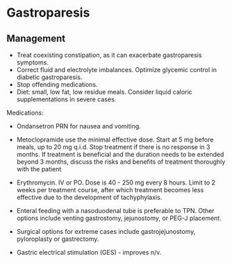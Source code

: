 # Gastroparesis

## Management
- Treat coexisting constipation, as it can exacerbate gastroparesis symptoms.
- Correct fluid and electrolyte imbalances. Optimize glycemic control in diabetic gastroparesis.
- Stop offending medications.
- Diet: small, low fat, low residue meals. Consider liquid caloric supplementations in severe cases.

Medications:
- Ondansetron PRN for nausea and vomiting.
- Metoclopramide use the minimal effective dose. Start at 5 mg before meals, up to 20 mg q.i.d. Stop treatment if there is no response in 3 months. If treatment is beneficial and the duration needs to be extended beyond 3 months, discuss the risks and benefits of treatment thoroughly with the patient
- Erythromycin. IV or PO. Dose is 40 - 250 mg every 8 hours. Limit to 2 weeks per treatment course, after which treatment becomes less effective due to the development of tachyphylaxis.

- Enteral feeding with a nasoduodenal tube is preferable to TPN. Other options include venting gastrostomy, jejunostomy, or PEG-J placement.
- Surgical options for extreme cases include gastrojejunostomy, pyloroplasty or gastrectomy.
- Gastric electrical stimulation (GES) - improves n/v.